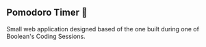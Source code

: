 ## Pomodoro Timer 🍅

Small web application designed based of the one built during one of Boolean's Coding Sessions. 
